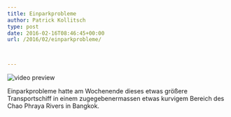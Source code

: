 ```yaml
---
title: Einparkprobleme
author: Patrick Kollitsch
type: post
date: 2016-02-16T08:46:45+00:00
url: /2016/02/einparkprobleme/



---
```

<div class="video-youtube embed-responsive-item" id="video-youtube-21dc5e06a3dc87d8d13e0e19b58afa60" data-video="//www.youtube.com/embed/C2uyfYOkTP0?&loadvideo=&autohide=2&autoplay=1&rel=0&controls=2&color=red&modestbranding=1&iv_load_policy=3&theme=light&enablejsapi=1&origin=https://localhost">
  <img src="/wp-content/imagecache/C2uyfYOkTP0-hqdefault.jpg" alt="video preview" /><span class="video-youtube-play-icon" aria-label="Play this video"><i class="icon-play" aria-hidden="true"></i></span>
</div>

Einparkprobleme hatte am Wochenende dieses etwas größere Transportschiff in einem zugegebenermassen etwas kurvigem Bereich des Chao Phraya Rivers in Bangkok.